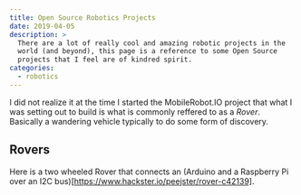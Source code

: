 ```yaml
---
title: Open Source Robotics Projects
date: 2019-04-05
description: >
  There are a lot of really cool and amazing robotic projects in the
  world (and beyond), this page is a reference to some Open Source
  projects that I feel are of kindred spirit.
categories:
  - robotics
---
```


I did not realize it at the time I started the MobileRobot.IO project
that what I was setting out to build is what is commonly reffered to
as a _Rover_.  Basically a wandering vehicle typically to do some form
of discovery.

## Rovers

Here is a two wheeled Rover that connects an (Arduino and a Raspberry
Pi over an I2C bus)[https://www.hackster.io/peejster/rover-c42139]. 
